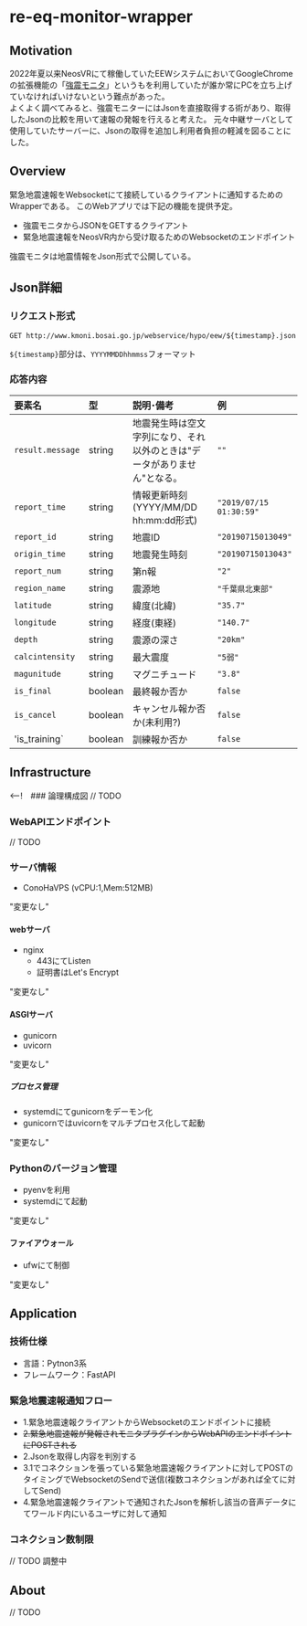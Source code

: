 # re-eq-monitor-wrapper

## Motivation

2022年夏以来NeosVRにて稼働していたEEWシステムにおいてGoogleChromeの拡張機能の「[強震モニタ](https://chrome.google.com/webstore/detail/%E5%BC%B7%E9%9C%87%E3%83%A2%E3%83%8B%E3%82%BF-extension/ghkclpkmplddbagagffmmcmdbgjecbbj?hl=ja)」というもを利用していたが誰か常にPCを立ち上げていなければいけないという難点があった。  
よくよく調べてみると、強震モニターにはJsonを直接取得する術があり、取得したJsonの比較を用いて速報の発報を行えると考えた。
元々中継サーバとして使用していたサーバーに、Jsonの取得を追加し利用者負担の軽減を図ることにした。

## Overview

緊急地震速報をWebsocketにて接続しているクライアントに通知するためのWrapperである。
このWebアプリでは下記の機能を提供予定。

- 強震モニタからJSONをGETするクライアント
- 緊急地震速報をNeosVR内から受け取るためのWebsocketのエンドポイント

強震モニタは地震情報をJson形式で公開している。

## Json詳細

### リクエスト形式
```shell
GET http://www.kmoni.bosai.go.jp/webservice/hypo/eew/${timestamp}.json
```

`${timestamp}`部分は、`YYYYMMDDhhmmss`フォーマット

### 応答内容


| 要素名 | 型	| 説明･備考 |	例 |
| :--- | :--- | :--- | :--- |
| `result.message` |	string |	地震発生時は空文字列になり、それ以外のときは"データがありません"となる。 |	`""` |
| `report_time` |	string |	情報更新時刻(YYYY/MM/DD hh:mm:dd形式) |	`"2019/07/15 01:30:59"` |
| `report_id` |	string |	地震ID |	`"20190715013049"` |
| `origin_time` |	string |	地震発生時刻 |	`"20190715013043"` |
| `report_num` |	string |	第n報 |	`"2"` |
| `region_name` |	string |	震源地 |	`"千葉県北東部"` |
| `latitude` |	string |	緯度(北緯) | `"35.7"` |
| `longitude` |	string |	経度(東経) | `"140.7"` |
| `depth` |	string | 震源の深さ | `"20km"` |
| `calcintensity` |	string |	最大震度 |	`"5弱"` |
| `magunitude` | string |	マグニチュード |	`"3.8"` |
| `is_final` | boolean |	最終報か否か |	`false` |
| `is_cancel` |	boolean |	キャンセル報か否か(未利用?) |	`false` |
| 'is_training` |	boolean |	訓練報か否か | `false` |


## Infrastructure

<--!　### 論理構成図
// TODO

### WebAPIエンドポイント
// TODO

### サーバ情報

- ConoHaVPS (vCPU:1,Mem:512MB)

"変更なし"

#### webサーバ

- nginx
  - 443にてListen
  - 証明書はLet's Encrypt
  
"変更なし"

#### ASGIサーバ

- gunicorn
- uvicorn

"変更なし"

##### プロセス管理

- systemdにてgunicornをデーモン化
- gunicornではuvicornをマルチプロセス化して起動

"変更なし"

### Pythonのバージョン管理

- pyenvを利用
- systemdにて起動

"変更なし"

#### ファイアウォール

- ufwにて制御

"変更なし"

## Application

### 技術仕様

- 言語：Pytnon3系
- フレームワーク：FastAPI

### 緊急地震速報通知フロー

- 1.緊急地震速報クライアントからWebsocketのエンドポイントに接続
- ~~2.緊急地震速報が発報されモニタプラグインからWebAPIのエンドポイントにPOSTされる~~
- 2.Jsonを取得し内容を判別する
- 3.1でコネクションを張っている緊急地震速報クライアントに対してPOSTのタイミングでWebsocketのSendで送信(複数コネクションがあれば全てに対してSend)
- 4.緊急地震速報クライアントで通知されたJsonを解析し該当の音声データにてワールド内にいるユーザに対して通知

### コネクション数制限
// TODO 調整中

## About
// TODO
